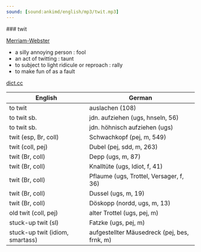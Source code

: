 ```yaml
---
sound: [sound:ankimd/english/mp3/twit.mp3]
---
```


\### twit

[Merriam-Webster](https://www.merriam-webster.com/dictionary/twit)

- a silly annoying person : fool
- an act of twitting : taunt
- to subject to light ridicule or reproach : rally
- to make fun of as a fault

[dict.cc](https://www.dict.cc/twit)

| English        | German       |
| -------------- | ------------ |
| to twit | auslachen (108) |
| to twit sb. | jdn. aufziehen (ugs, hnseln, 56) |
| to twit sb. | jdn. höhnisch aufziehen (ugs) |
| twit (esp, Br, coll) | Schwachkopf (pej, m, 549) |
| twit (coll, pej) | Dubel (pej, sdd, m, 263) |
| twit (Br, coll) | Depp (ugs, m, 87) |
| twit (Br, coll) | Knalltüte (ugs, Idiot, f, 41) |
| twit (Br, coll) | Pflaume (ugs, Trottel, Versager, f, 36) |
| twit (Br, coll) | Dussel (ugs, m, 19) |
| twit (Br, coll) | Döskopp (nordd, ugs, m, 13) |
| old twit (coll, pej) | alter Trottel (ugs, pej, m) |
| stuck-up twit (sl) | Fatzke (ugs, pej, m) |
| stuck-up twit (idiom, smartass) | aufgestellter Mäusedreck (pej, bes, frnk, m) |
